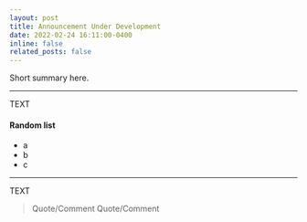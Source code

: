 ```yaml
---
layout: post
title: Announcement Under Development
date: 2022-02-24 16:11:00-0400
inline: false
related_posts: false
---
```


Short summary here.

***

TEXT

#### Random list
<ul>
    <li>a</li>
    <li>b</li>
    <li>c</li>
</ul>


***

TEXT

> Quote/Comment
> Quote/Comment


